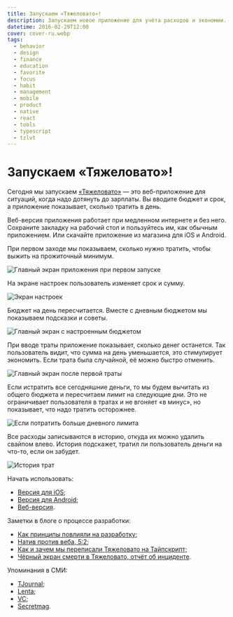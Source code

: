 ```yaml
---
title: Запускаем «Тяжеловато»!
description: Запускаем новое приложение для учёта расходов и экономии. Работает на всех популярных платформах.
datetime: 2016-02-29T12:00
cover: cover-ru.webp
tags:
  - behavior
  - design
  - finance
  - education
  - favorite
  - focus
  - habit
  - management
  - mobile
  - product
  - native
  - react
  - tools
  - typescript
  - tzlvt
---
```


# Запускаем «Тяжеловато»!

Сегодня мы запускаем [«Тяжеловато»](https://fuckgrechka.ru/tzlvt/) — это веб-приложение для ситуаций, когда надо дотянуть до зарплаты. Вы вводите бюджет и срок, а приложение показывает, сколько тратить в день.

Веб-версия приложения работает при медленном интернете и без него. Сохраните закладку на рабочий стол и пользуйтесь им, как обычным приложением. Или скачайте приложение из магазина для iOS и Android.

При первом заходе мы показываем, сколько нужно тратить, чтобы выжить на прожиточный минимум.

![Главный экран приложения при первом запуске](./t1.webp)

На экране настроек пользователь изменяет срок и сумму.

![Экран настроек](./t2.webp)

Бюджет на день пересчитается. Вместе с дневным бюджетом мы показываем подсказки и советы.

![Главный экран с настроенным бюджетом](./t3.webp)

При вводе траты приложение показывает, сколько денег останется. Так пользователь видит, что сумма на день уменьшается, это стимулирует экономить. Если трата была случайной, её можно быстро отменить.

![Главный экран после первой траты](./t4.webp)

Если истратить все сегодняшние деньги, то мы будем вычитать из общего бюджета и пересчитаем лимит на следующие дни. Это не ограничивает пользователя в тратах и не вгоняет «в минус», но показывает, что надо тратить осторожнее.

![Если потратить больше дневного лимита](./t5.webp)

Все расходы записываются в историю, откуда их можно удалить свайпом влево. История подскажет, тратил ли пользователь деньги на что-то, если он забудет.

![История трат](./t6.webp)

Начать использовать:

- [Версия для iOS](https://apps.apple.com/ru/app/tzlvt/id1093713971);
- [Версия для Android](https://play.google.com/store/apps/details?id=ru.bespoyasov.tzlvt&hl=ru);
- [Веб-версия](https://www.fuckgrechka.ru/tzlvt/app/).

Заметки в блоге о процессе разработки:

- [Как принципы повлияли на разработку](/blog/tzlvt-how-design-principles-affect-development);
- [Натив против веба, 5:2](/blog/tzlvt-native-versus-web);
- [Как и зачем мы переписали Тяжеловато на Тайпскрипт](/blog/tzlvt-architecture-upgrade);
- [Чёрный экран смерти в Тяжеловато, отчёт об инциденте](/blog/tzlvt-upgrade-post-mortem).

Упоминания в СМИ:

- [TJournal](https://tjournal.ru/23937-moskovskii-dizainer-vipustil-prilozhenie-tyazhelovato-dlya-snizheniya-rashodov);
- [Lenta](https://lenta.ru/news/2016/02/29/tyazhelovato/);
- [VC](https://vc.ru/n/tyazhelovato-app);
- [Secretmag](https://secretmag.ru/news/2016/02/29/money).

